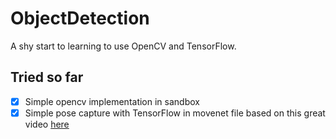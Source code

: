 # ObjectDetection
A shy start to learning to use OpenCV and TensorFlow.

## Tried so far
- [x] Simple opencv implementation in sandbox
- [x] Simple pose capture with TensorFlow in movenet file based on this great video [here](https://www.youtube.com/watch?v=SSW9LzOJSus&t=2644s)
